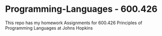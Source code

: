 # Programming-Languages - 600.426

This repo has my homework Assignments for 600.426 Principles of Programming Languages at Johns Hopkins
